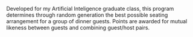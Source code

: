 Developed for my Artificial Inteligence graduate class, this program determines through random generation the best possible seating arrangement for a group of dinner guests. Points are awarded for mutual likeness between guests and combining guest/host pairs.
